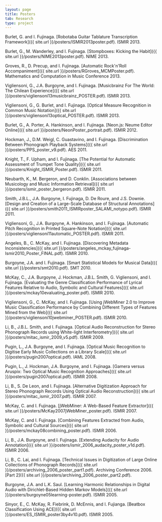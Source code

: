 ```yaml
---
layout: page
title: Posters
tab: Research
type: project
---
```


Burlet, G. and I. Fujinaga. [Robotaba Guitar Tablature Transcription Framework]({{ site.url }}/posters/ISMIR2013poster.pdf). ISMIR 2013.

Burlet, G., M. Wanderley, and I. Fujinaga. [Stompboxes: Kicking the Habit]({{ site.url }}/posters/NIME2013poster.pdf). NIME 2013.

Groves, R., D. Precup, and I. Fujinaga. [Automatic Rock'n'Roll Accompaniment]({{ site.url }}/posters/RGroves_MCMPoster.pdf). Mathematics and Computation in Music Conference 2013.

Vigliensoni, G., J.A. Burgoyne, and I. Fujinaga. [Musicbrainz For The World: The Chilean Experience]({{ site.url }}/posters/vigliensoni13musicbrainz_POSTER.pdf). ISMIR 2013.

Vigliensoni, G., G. Burlet, and I. Fujinaga. [Optical Measure Recognition in Common Music Notation]({{ site.url }}/posters/vigliensoni13optical_POSTER.pdf). ISMIR 2013.

Burlet, G., A. Porter, A. Hankinson, and I. Fujinaga. [Neon.js: Neume Editor Online]({{ site.url }}/posters/NeonPoster_portrait.pdf). ISMIR 2012.

Hockman, J., D.M. Weigl, C. Guastavino, and I. Fujinaga. [Discrimination Between Phonograph Playback Systems]({{ site.url }}/posters/PPS_poster_v9.pdf). AES 2011.

Knight, T., F. Upham, and I. Fujinaga. [The Potential for Automatic Assessment of Trumpet Tone Quality]({{ site.url }}/posters/Knight_ISMIR_Poster.pdf). ISMIR 2011.

Neubarth, K., M. Bergeron, and D. Conklin. [Associations between Musicology and Music Information Retrieval]({{ site.url }}/posters/ismir_poster_bergeron.pdf). ISMIR 2011.

Smith, J.B.L., J.A. Burgoyne, I. Fujinaga, D. De Roure, and J.S. Downie. [Design and Creation of a Large-Scale Database of Structural Annotations]({{ site.url }}/posters/smith2011_ISMIRposter_SALAMI_notypo.pdf). ISMIR 2011.

Vigliensoni, G., J.A. Burgoyne, A. Hankinson, and I. Fujinaga. [Automatic Pitch Recognition in Printed Square-Note Notation]({{ site.url }}/posters/vigliensoni11automatic_POSTER.pdf). ISMIR 2011.

Angeles, B., C. McKay, and I. Fujinaga. [Discovering Metadata Inconsistencies]({{ site.url }}/posters/angeles_mckay_fujinaga-Ismir2010_Poster_FINAL.pdf). ISMIR 2010.

Burgoyne, J.A. and I. Fujinaga. [Smart Statistical Models for Musical Data]({{ site.url }}/posters/smt2010.pdf). SMT 2010.

McKay, C., J.A. Burgoyne, J. Hockman, J.B.L. Smith, G. Vigliensoni, and I. Fujinaga. [Evaluating the Genre Classification Performance of Lyrical Features Relative to Audio, Symbolic and Cultural Features]({{ site.url }}/posters/mckay10evaluating_poster.pdf). ISMIR 2010.

Vigliensoni, G., C. McKay, and I. Fujinaga. [Using jWebMiner 2.0 to Improve Music Classification Performance by Combining Different Types of Features Mined from the Web]({{ site.url }}/posters/vigliensoni10jwebminer_POSTER.pdf). ISMIR 2010.

Li, B., J.B.L. Smith, and I. Fujinaga. [Optical Audio Reconstruction for Stereo Phonograph Records using White-light Interferometry]({{ site.url }}/posters/mitac_ismir_2009_v5.pdf). ISMIR 2009.

Pugin, L., J.A. Burgoyne, and I. Fujinaga. [Optical Music Recognition to Digitise Early Music Collections on a Library Scale]({{ site.url }}/posters/pugin2007optical.pdf). IAML 2008.

Pugin, L., J. Hockman, J.A. Burgoyne, and I. Fujinaga. [Gamera versus Aruspix: Two Optical Music Recognition Approaches]({{ site.url }}/posters/pugin2007optical.pdf). ISMIR 2008.

Li, B., S. De Leon, and I. Fujinaga. [Alternative Digitization Approach for Stereo Phonograph Records Using Optical Audio Reconstruction]({{ site.url }}/posters/mitac_ismir_2007.pdf). ISMIR 2007.

McKay, C. and I. Fujinaga. [jWebMiner: A Web-Based Feature Extractor]({{ site.url }}/posters/McKay2007jWebMiner_poster.pdf). ISMIR 2007.

McKay, C. and I. Fujinaga. [Combining Features Extracted from Audio, Symbolic and Cultural Sources]({{ site.url }}/posters/mckay08combining_poster.pdf). ISMIR 2006.

Li, B., J.A. Burgoyne, and I. Fujinaga. [Extending Audacity for Audio Annotation]({{ site.url }}/posters/ismir_2006_audacity_poster_v1d.pdf). ISMIR 2006.

Li, B., C. Lai, and I. Fujinaga. [Technical Issues in Digitization of Large Online Collections of Phonograph Records]({{ site.url }}/posters/archiving_2006_poster_part1.pdf). Archiving Conference 2006. [Part 2]({{ site.url }}/posters/archiving_2006_poster_part2.pdf).

Burgoyne, J.A. and L.K. Saul. [Learning Harmonic Relationships in Digital Audio with Dirichlet-Based Hidden Markov Models]({{ site.url }}/posters/burgoyne05learning-poster.pdf). ISMIR 2005.

Sinyor, E., C. McKay, R. Fiebrink, D. McEnnis, and I. Fujianga. [Beatbox Classification Using ACE]({{ site.url }}/posters/ES_ISMIR_poster3by4v10.pdf). ISMIR 2005.
